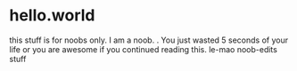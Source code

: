 # hello.world
this stuff is for noobs only. I am a noob. . You just wasted 5 seconds of your life or you are awesome if you continued reading this. le-mao
noob-edits stuff
